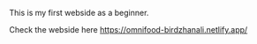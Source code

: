 This is my first webside as a beginner.

Check the webside here https://omnifood-birdzhanali.netlify.app/
